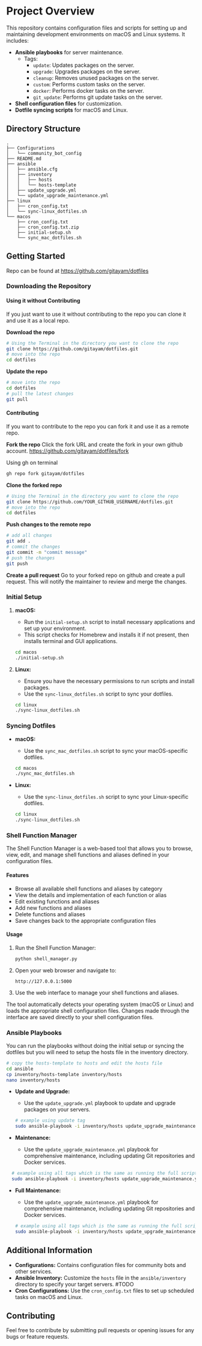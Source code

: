 # Project Overview

This repository contains configuration files and scripts for setting up and maintaining development environments on macOS and Linux systems. It includes:

- **Ansible playbooks** for server maintenance.
  - Tags:
    - `update`: Updates packages on the server.
    - `upgrade`: Upgrades packages on the server.
    - `cleanup`: Removes unused packages on the server.
    - `custom`: Performs custom tasks on the server.
    - `docker`: Performs docker tasks on the server.
    - `git_update`: Performs git update tasks on the server.
- **Shell configuration files** for customization.
- **Dotfile syncing scripts** for macOS and Linux.

## Directory Structure

```
.
├── Configurations
│   └── community_bot_config
├── README.md
├── ansible
│   ├── ansible.cfg
│   ├── inventory
│   │   ├── hosts
│   │   └── hosts-template
│   ├── update_upgrade.yml
│   └── update_upgrade_maintenance.yml
├── linux
│   ├── cron_config.txt
│   └── sync-linux_dotfiles.sh
└── macos
    ├── cron_config.txt
    ├── cron_config.txt.zip
    ├── initial-setup.sh
    └── sync_mac_dotfiles.sh
```

## Getting Started

Repo can be found at https://github.com/gitayam/dotfiles

### Downloading the Repository

#### Using it without Contributing
If you just want to use it without contributing to the repo you can clone it and use it as a local repo.

**Download the repo**
```bash
# Using the Terminal in the directory you want to clone the repo
git clone https://github.com/gitayam/dotfiles.git 
# move into the repo
cd dotfiles
```
**Update the repo**
```bash
# move into the repo
cd dotfiles
# pull the latest changes
git pull
```
#### Contributing 
If you want to contribute to the repo you can fork it and use it as a remote repo.

**Fork the repo**
Click the fork URL and create the fork in your own github account.
https://github.com/gitayam/dotfiles/fork

Using gh on terminal
```bash
gh repo fork gitayam/dotfiles
```

**Clone the forked repo**
```bash
# Using the Terminal in the directory you want to clone the repo
git clone https://github.com/YOUR_GITHUB_USERNAME/dotfiles.git 
# move into the repo
cd dotfiles
```

**Push changes to the remote repo**
```bash
# add all changes
git add .
# commit the changes
git commit -m "commit message"
# push the changes
git push
```

**Create a pull request**
Go to your forked repo on github and create a pull request. This will notify the maintainer to review and merge the changes.

### Initial Setup

1. **macOS:**
   - Run the `initial-setup.sh` script to install necessary applications and set up your environment.
   - This script checks for Homebrew and installs it if not present, then installs terminal and GUI applications.

   ```bash
   cd macos
   ./initial-setup.sh
   ```

2. **Linux:**
   - Ensure you have the necessary permissions to run scripts and install packages.
   - Use the `sync-linux_dotfiles.sh` script to sync your dotfiles.

   ```bash
   cd linux
   ./sync-linux_dotfiles.sh
   ```

### Syncing Dotfiles

- **macOS:**
  - Use the `sync_mac_dotfiles.sh` script to sync your macOS-specific dotfiles.

  ```bash
  cd macos
  ./sync_mac_dotfiles.sh
  ```

- **Linux:**
  - Use the `sync-linux_dotfiles.sh` script to sync your Linux-specific dotfiles.

  ```bash
  cd linux
  ./sync-linux_dotfiles.sh
  ```

### Shell Function Manager

The Shell Function Manager is a web-based tool that allows you to browse, view, edit, and manage shell functions and aliases defined in your configuration files.

#### Features

- Browse all available shell functions and aliases by category
- View the details and implementation of each function or alias
- Edit existing functions and aliases
- Add new functions and aliases
- Delete functions and aliases
- Save changes back to the appropriate configuration files

#### Usage

1. Run the Shell Function Manager:

   ```bash
   python shell_manager.py
   ```

2. Open your web browser and navigate to:

   ```
   http://127.0.0.1:5000
   ```

3. Use the web interface to manage your shell functions and aliases.

The tool automatically detects your operating system (macOS or Linux) and loads the appropriate shell configuration files. Changes made through the interface are saved directly to your shell configuration files.

### Ansible Playbooks
You can run the playbooks without doing the initial setup or syncing the dotfiles but you will need to setup the hosts file in the inventory directory.
```bash
# copy the hosts-template to hosts and edit the hosts file
cd ansible
cp inventory/hosts-template inventory/hosts
nano inventory/hosts
```


- **Update and Upgrade:**
  - Use the `update_upgrade.yml` playbook to update and upgrade packages on your servers.

  ```bash
  # example using update tag
  sudo ansible-playbook -i inventory/hosts update_upgrade_maintenance.yml --tags=update
  ```

- **Maintenance:**
  - Use the `update_upgrade_maintenance.yml` playbook for comprehensive maintenance, including updating Git repositories and Docker services.
```bash
  # example using all tags which is the same as running the full script
  sudo ansible-playbook -i inventory/hosts update_upgrade_maintenance.yml --tags=docker,git_update
  ```

- **Full Maintenance:**
  - Use the `update_upgrade_maintenance.yml` playbook for comprehensive maintenance, including updating Git repositories and Docker services.

  ```bash
  # example using all tags which is the same as running the full script
  sudo ansible-playbook -i inventory/hosts update_upgrade_maintenance.yml --tags=update,upgrade,cleanup,custom,docker,git_update
  ```

## Additional Information

- **Configurations:** Contains configuration files for community bots and other services.
- **Ansible Inventory:** Customize the `hosts` file in the `ansible/inventory` directory to specify your target servers.
#TODO
- **Cron Configurations:** Use the `cron_config.txt` files to set up scheduled tasks on macOS and Linux.

## Contributing

Feel free to contribute by submitting pull requests or opening issues for any bugs or feature requests.